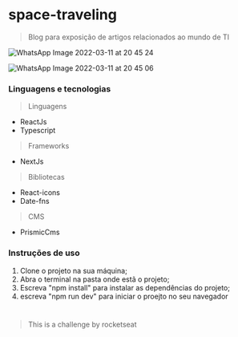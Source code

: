 # space-traveling

> Blog para exposição de artigos relacionados ao mundo de TI

![WhatsApp Image 2022-03-11 at 20 45 24](https://user-images.githubusercontent.com/89426723/158201594-775fd82a-e4a0-4b93-afc5-31e79eb7ae47.jpeg)

![WhatsApp Image 2022-03-11 at 20 45 06](https://user-images.githubusercontent.com/89426723/158201740-eb76943f-39a6-47b0-a66d-43036f1b9a9e.jpeg)


### Linguagens e tecnologias

> Linguagens
- ReactJs
- Typescript
> Frameworks
- NextJs
> Bibliotecas
- React-icons
- Date-fns
> CMS
- PrismicCms

### Instruções de uso
1. Clone o projeto na sua máquina;
2. Abra o terminal na pasta onde estã o projeto;
3. Escreva "npm install" para instalar as dependências do projeto;
4. escreva "npm run dev" para iniciar o proejto no seu navegador

#

> This is a challenge by rocketseat
